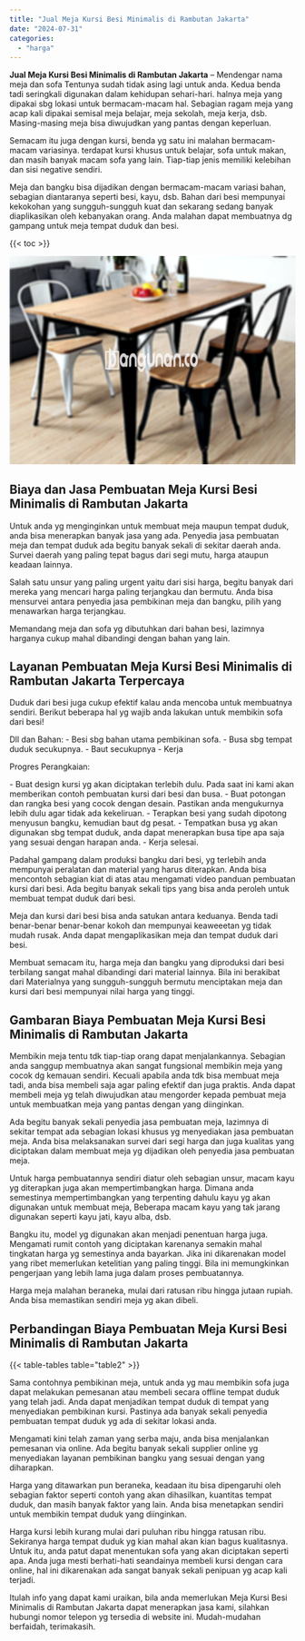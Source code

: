 ```yaml
---
title: "Jual Meja Kursi Besi Minimalis di Rambutan Jakarta"
date: "2024-07-31"
categories: 
  - "harga"
---
```


**Jual Meja Kursi Besi Minimalis di Rambutan Jakarta** – Mendengar nama meja dan sofa Tentunya sudah tidak asing lagi untuk anda. Kedua benda tadi seringkali digunakan dalam kehidupan sehari-hari. halnya meja yang dipakai sbg lokasi untuk bermacam-macam hal. Sebagian ragam meja yang acap kali dipakai semisal meja belajar, meja sekolah, meja kerja, dsb. Masing-masing meja bisa diwujudkan yang pantas dengan keperluan.

Semacam itu juga dengan kursi, benda yg satu ini malahan bermacam-macam variasinya. terdapat kursi khusus untuk belajar, sofa untuk makan, dan masih banyak macam sofa yang lain. Tiap-tiap jenis memiliki kelebihan dan sisi negative sendiri.

Meja dan bangku bisa dijadikan dengan bermacam-macam variasi bahan, sebagian diantaranya seperti besi, kayu, dsb. Bahan dari besi mempunyai kekokohan yang sungguh-sungguh kuat dan sekarang sedang banyak diaplikasikan oleh kebanyakan orang. Anda malahan dapat membuatnya dg gampang untuk meja tempat duduk dan besi.

{{< toc >}}

![Jual Meja Kursi Besi Minimalis di Rambutan Jakarta](/images/jual-meja-besi-murah25.png)

## Biaya dan Jasa Pembuatan Meja Kursi Besi Minimalis di Rambutan Jakarta

Untuk anda yg menginginkan untuk membuat meja maupun tempat duduk, anda bisa menerapkan banyak jasa yang ada. Penyedia jasa pembuatan meja dan tempat duduk ada begitu banyak sekali di sekitar daerah anda. Survei daerah yang paling tepat bagus dari segi mutu, harga ataupun keadaan lainnya.

Salah satu unsur yang paling urgent yaitu dari sisi harga, begitu banyak dari mereka yang mencari harga paling terjangkau dan bermutu. Anda bisa mensurvei antara penyedia jasa pembikinan meja dan bangku, pilih yang menawarkan harga terjangkau.

Memandang meja dan sofa yg dibutuhkan dari bahan besi, lazimnya harganya cukup mahal dibandingi dengan bahan yang lain.

## Layanan Pembuatan Meja Kursi Besi Minimalis di Rambutan Jakarta Terpercaya

Duduk dari besi juga cukup efektif kalau anda mencoba untuk membuatnya sendiri. Berikut beberapa hal yg wajib anda lakukan untuk membikin sofa dari besi!

Dll dan Bahan: - Besi sbg bahan utama pembikinan sofa. - Busa sbg tempat duduk secukupnya. - Baut secukupnya - Kerja

Progres Perangkaian:

\- Buat design kursi yg akan diciptakan terlebih dulu. Pada saat ini kami akan memberikan contoh pembuatan kursi dari besi dan busa. - Buat potongan dan rangka besi yang cocok dengan desain. Pastikan anda mengukurnya lebih dulu agar tidak ada kekeliruan. - Terapkan besi yang sudah dipotong menyusun bangku, kemudian baut dg pesat. - Tempatkan busa yg akan digunakan sbg tempat duduk, anda dapat menerapkan busa tipe apa saja yang sesuai dengan harapan anda. - Kerja selesai.

Padahal gampang dalam produksi bangku dari besi, yg terlebih anda mempunyai peralatan dan material yang harus diterapkan. Anda bisa mencontoh sebagian kiat di atas atau mengamati video panduan pembuatan kursi dari besi. Ada begitu banyak sekali tips yang bisa anda peroleh untuk membuat tempat duduk dari besi.

Meja dan kursi dari besi bisa anda satukan antara keduanya. Benda tadi benar-benar benar-benar kokoh dan mempunyai keaweeetan yg tidak mudah rusak. Anda dapat mengaplikasikan meja dan tempat duduk dari besi.

Membuat semacam itu, harga meja dan bangku yang diproduksi dari besi terbilang sangat mahal dibandingi dari material lainnya. Bila ini berakibat dari Materialnya yang sungguh-sungguh bermutu menciptakan meja dan kursi dari besi mempunyai nilai harga yang tinggi.

## Gambaran Biaya Pembuatan Meja Kursi Besi Minimalis di Rambutan Jakarta

Membikin meja tentu tdk tiap-tiap orang dapat menjalankannya. Sebagian anda sanggup membuatnya akan sangat fungsional membikin meja yang cocok dg kemauan sendiri. Kecuali apabila anda tdk bisa membuat meja tadi, anda bisa membeli saja agar paling efektif dan juga praktis. Anda dapat membeli meja yg telah diwujudkan atau mengorder kepada pembuat meja untuk membuatkan meja yang pantas dengan yang diinginkan.

Ada begitu banyak sekali penyedia jasa pembuatan meja, lazimnya di sekitar tempat ada sebagian lokasi khusus yg menyediakan jasa pembuatan meja. Anda bisa melaksanakan survei dari segi harga dan juga kualitas yang diciptakan dalam membuat meja yg dijadikan oleh penyedia jasa pembuatan meja.

Untuk harga pembuatannya sendiri diatur oleh sebagian unsur, macam kayu yg diterapkan juga akan mempertimbangkan harga. Dimana anda semestinya mempertimbangkan yang terpenting dahulu kayu yg akan digunakan untuk membuat meja, Beberapa macam kayu yang tak jarang digunakan seperti kayu jati, kayu alba, dsb.

Bangku itu, model yg digunakan akan menjadi penentuan harga juga. Mengamati rumit contoh yang diciptakan karenanya semakin mahal tingkatan harga yg semestinya anda bayarkan. Jika ini dikarenakan model yang ribet memerlukan ketelitian yang paling tinggi. Bila ini memungkinkan pengerjaan yang lebih lama juga dalam proses pembuatannya.

Harga meja malahan beraneka, mulai dari ratusan ribu hingga jutaan rupiah. Anda bisa memastikan sendiri meja yg akan dibeli.

## Perbandingan Biaya Pembuatan Meja Kursi Besi Minimalis di Rambutan Jakarta

{{< table-tables table="table2" >}}

Sama contohnya pembikinan meja, untuk anda yg mau membikin sofa juga dapat melakukan pemesanan atau membeli secara offline tempat duduk yang telah jadi. Anda dapat menjadikan tempat duduk di tempat yang menyediakan pembikinan kursi. Pastinya ada banyak sekali penyedia pembuatan tempat duduk yg ada di sekitar lokasi anda.

Mengamati kini telah zaman yang serba maju, anda bisa menjalankan pemesanan via online. Ada begitu banyak sekali supplier online yg menyediakan layanan pembikinan bangku yang sesuai dengan yang diharapkan.

Harga yang ditawarkan pun beraneka, keadaan itu bisa dipengaruhi oleh sebagian faktor seperti contoh yang akan dihasilkan, kuantitas tempat duduk, dan masih banyak faktor yang lain. Anda bisa menetapkan sendiri untuk membikin tempat duduk yang diinginkan.

Harga kursi lebih kurang mulai dari puluhan ribu hingga ratusan ribu. Sekiranya harga tempat duduk yg kian mahal akan kian bagus kualitasnya. Untuk itu, anda patut dapat menentukan sofa yang akan diciptakan seperti apa. Anda juga mesti berhati-hati seandainya membeli kursi dengan cara online, hal ini dikarenakan ada sangat banyak sekali penipuan yg acap kali terjadi.

Itulah info yang dapat kami uraikan, bila anda memerlukan Meja Kursi Besi Minimalis di Rambutan Jakarta dapat menerapkan jasa kami, silahkan hubungi nomor telepon yg tersedia di website ini. Mudah-mudahan berfaidah, terimakasih.
